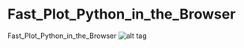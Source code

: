 # Fast_Plot_Python_in_the_Browser
Fast_Plot_Python_in_the_Browser
![alt tag](Fast_Plot_Python_in_the_Browser/FastPlottingPython.png)
